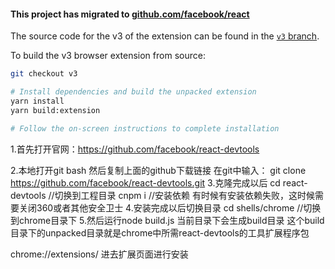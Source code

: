 #### This project has migrated to [github.com/facebook/react](https://github.com/facebook/react)

The source code for the v3 of the extension can be found in the [`v3` branch](https://github.com/facebook/react-devtools/tree/v3).

To build the v3 browser extension from source:
```sh
git checkout v3

# Install dependencies and build the unpacked extension
yarn install
yarn build:extension

# Follow the on-screen instructions to complete installation
```

1.首先打开官网：https://github.com/facebook/react-devtools

2.本地打开git bash 然后复制上面的github下载链接
在git中输入：
git clone https://github.com/facebook/react-devtools.git
3.克隆完成以后
cd react-devtools //切换到工程目录
cnpm i //安装依赖  有时候有安装依赖失败，这时候需要关闭360或者其他安全卫士
4.安装完成以后切换目录
cd shells/chrome //切换到chrome目录下
5.然后运行node build.js 当前目录下会生成build目录 这个build目录下的unpacked目录就是chrome中所需react-devtools的工具扩展程序包

chrome://extensions/ 进去扩展页面进行安装
